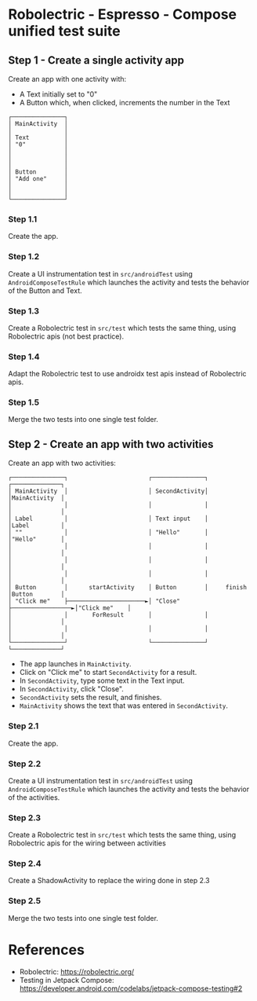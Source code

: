 # Robolectric - Espresso - Compose unified test suite

## Step 1 - Create a single activity app
Create an app with one activity with:

* A Text initially set to "0"
* A Button which, when clicked, increments the number in the Text
```
┌───────────────┐ 
│ MainActivity  │ 
│               │ 
│ Text          │ 
│ "0"           │ 
│               │ 
│               │ 
│               │ 
│ Button        │ 
│ "Add one"     │
│               │ 
│               │ 
└───────────────┘ 
```
### Step 1.1 
Create the app.

### Step 1.2
Create a UI instrumentation test in `src/androidTest` using `AndroidComposeTestRule` which launches the activity and tests the behavior of the Button and Text.

### Step 1.3
Create a Robolectric test in `src/test` which tests the same thing, using Robolectric apis (not best practice).

### Step 1.4
Adapt the Robolectric test to use androidx test apis instead of Robolectric apis.

### Step 1.5 
Merge the two tests into one single test folder.

## Step 2 - Create an app with two activities
Create an app with two activities:
```
┌───────────────┐                       ┌───────────────┐                  ┌──────────────┐
│ MainActivity  │                       │ SecondActivity│                  │MainActivity  │
│               │                       │               │                  │              │
│ Label         │                       │ Text input    │                  │Label         │
│ ""            │                       │ "Hello"       │                  │"Hello"       │
│               │                       │               │                  │              │
│               │                       │               │                  │              │
│               │                       │               │                  │              │
│ Button        │      startActivity    │ Button        │     finish       │Button        │
│ "Click me"    ├──────────────────────►│ "Close"       ├─────────────────►│"Click me"    │
│               │       ForResult       │               │                  │              │
│               │                       │               │                  │              │
└───────────────┘                       └───────────────┘                  └──────────────┘
```

* The app launches in `MainActivity`.
* Click on "Click me" to start `SecondActivity` for a result.
* In `SecondActivity`, type some text in the Text input.
* In `SecondActivity`, click "Close".
* `SecondActivity` sets the result, and finishes.
* `MainActivity` shows the text that was entered in `SecondActivity`.

### Step 2.1
Create the app.

### Step 2.2
Create a UI instrumentation test in `src/androidTest` using `AndroidComposeTestRule` which launches the activity and tests the behavior of the activities.

### Step 2.3
Create a Robolectric test in `src/test` which tests the same thing, using Robolectric apis for the wiring between activities

### Step 2.4
Create a ShadowActivity to replace the wiring done in step 2.3

### Step 2.5
Merge the two tests into one single test folder.

# References
* Robolectric: https://robolectric.org/
* Testing in Jetpack Compose: https://developer.android.com/codelabs/jetpack-compose-testing#2
